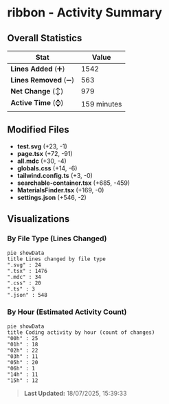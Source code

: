 # ribbon - Activity Summary 

## Overall Statistics

| Stat                   | Value                                                             |
| ---------------------- | ----------------------------------------------------------------- |
| **Lines Added** (➕)   | 1542                                          |
| **Lines Removed** (➖) | 563                                        |
| **Net Change** (↕)    | 979                |
| **Active Time** (⌚)   | 159 minutes |


## Modified Files
- **test.svg** (+23, -1)
- **page.tsx** (+72, -91)
- **all.mdc** (+30, -4)
- **globals.css** (+14, -6)
- **tailwind.config.ts** (+3, -0)
- **searchable-container.tsx** (+685, -459)
- **MaterialsFinder.tsx** (+169, -0)
- **settings.json** (+546, -2)

## Visualizations

### By File Type (Lines Changed)

```mermaid
pie showData
title Lines changed by file type
".svg" : 24
".tsx" : 1476
".mdc" : 34
".css" : 20
".ts" : 3
".json" : 548
```

### By Hour (Estimated Activity Count)

```mermaid
pie showData
title Coding activity by hour (count of changes)
"00h" : 25
"01h" : 18
"02h" : 22
"03h" : 11
"05h" : 20
"06h" : 1
"14h" : 11
"15h" : 12
```


> **Last Updated:** 18/07/2025, 15:39:33